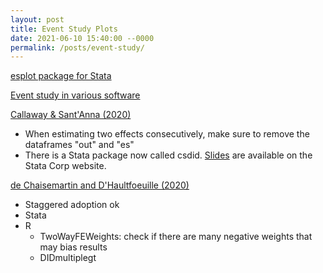 ```yaml
---
layout: post
title: Event Study Plots
date: 2021-06-10 15:40:00 --0000
permalink: /posts/event-study/
---
```


[esplot package for Stata](https://dballaelliott.github.io/esplot/)

[Event study in various software](https://lost-stats.github.io/Model_Estimation/Research_Design/event_study.html)

[Callaway & Sant'Anna (2020)](https://bcallaway11.github.io/did/)
- When estimating two effects consecutively, make sure to remove the dataframes "out" and "es"
- There is a Stata package now called csdid. [Slides](https://www.stata.com/meeting/us21/slides/US21_SantAnna.pdf) are available on the Stata Corp website.

[de Chaisemartin and D'Haultfoeuille (2020)](https://cran.r-project.org/web/packages/DIDmultiplegt/index.html)
- Staggered adoption ok
- Stata
- R
    - TwoWayFEWeights: check if there are many negative weights that may bias results
    - DIDmultiplegt